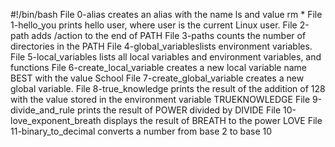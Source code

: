 #!/bin/bash
File 0-alias creates an alias with the name ls and value rm *
File 1-hello_you prints hello user, where user is the current Linux user.
File 2-path adds /action to the end of PATH
File 3-paths counts the number of directories in the PATH
File 4-global_variableslists environment variables.
File 5-local_variables lists all local variables and environment variables, and functions
File 6-create_local_variable creates a new local variable name BEST with the value School
File 7-create_global_variable creates a new global variable.
File 8-true_knowledge prints the result of the addition of 128 with the value stored in the environment variable TRUEKNOWLEDGE
File 9-divide_and_rule prints the result of POWER divided by DIVIDE
File 10-love_exponent_breath displays the result of BREATH to the power LOVE
File 11-binary_to_decimal converts a number from base 2 to base 10
